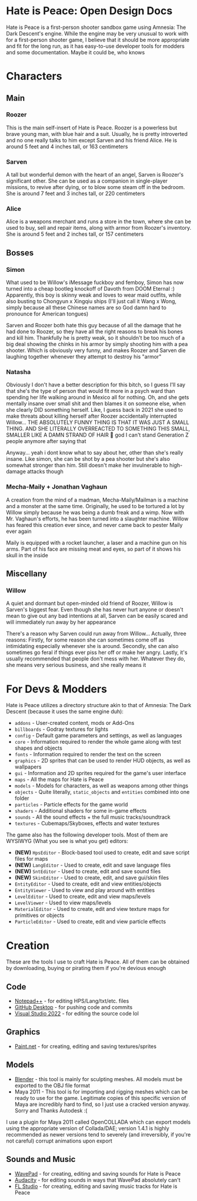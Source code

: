 # Hate is Peace: Open Design Docs
Hate is Peace is a first-person shooter sandbox game using Amnesia: The Dark Descent's engine. While the engine may be very unusual to work with for a first-person shooter game, I believe that it should be more appropriate and fit for the long run, as it has easy-to-use developer tools for modders and some documentation. Maybe it could be, who knows

# Characters
## Main
### Roozer
This is the main self-insert of Hate is Peace. Roozer is a powerless but brave young man, with blue hair and a suit. Usually, he is pretty introverted and no one really talks to him except Sarven and his friend Alice. He is around 5 feet and 4 inches tall, or 163 centimeters

### Sarven
A tall but wonderful demon with the heart of an angel, Sarven is Roozer's significant other. She can be used as a companion in single-player missions, to revive after dying, or to blow some steam off in the bedroom. She is around 7 feet and 3 inches tall, or 220 centimeters

### Alice
Alice is a weapons merchant and runs a store in the town, where she can be used to buy, sell and repair items, along with armor from Roozer's inventory. She is around 5 feet and 2 inches tall, or 157 centimeters

## Bosses
### Simon
What used to be Willow's iMessage fuckboy and femboy, Simon has now turned into a cheap bootleg knockoff of Davoth from DOOM Eternal :) Apparently, this boy is skinny weak and loves to wear maid outfits, while also busting to Chongyun x Xingqiu ships (I'll just call it Wang x Wong, simply because all these Chinese names are so God damn hard to pronounce for American tongues)

Sarven and Roozer both hate this guy because of all the damage that he had done to Roozer, so they have all the right reasons to break his bones and kill him. Thankfully he is pretty weak, so it shouldn't be too much of a big deal showing the chinks in his armor by simply shooting him with a pea shooter. Which is obviously very funny, and makes Roozer and Sarven die laughing together whenever they attempt to destroy his "armor"

### Natasha
Obviously I don't have a better description for this bitch, so I guess I'll say that she's the type of person that would fit more in a psych ward than spending her life walking around in Mexico all for nothing. Oh, and she gets mentally insane over small shit and then blames it on someone else, when she clearly DID something herself. Like, I guess back in 2021 she used to make threats about killing herself after Roozer accidentally interrupted Willow... THE ABSOLUTELY FUNNY THING IS THAT IT WAS JUST A SMALL THING. AND SHE LITERALLY OVERREACTED TO SOMETHING THIS SMALL, SMALLER LIKE A DAMN STRAND OF HAIR 🤣 god I can't stand Generation Z people anymore after saying that

Anyway... yeah i dont know what to say about her, other than she's really insane. Like simon, she can be shot by a pea shooter but she's also somewhat stronger than him. Still doesn't make her invulnerable to high-damage attacks though

### Mecha-Maily + Jonathan Vaghaun
A creation from the mind of a madman, Mecha-Maily/Mailman is a machine and a monster at the same time. Originally, he used to be tortured a lot by Willow simply because he was being a dumb freak and a wimp. Now with Mr. Vaghaun's efforts, he has been turned into a slaughter machine. Willow has feared this creation ever since, and never came back to pester Maily ever again

Maily is equipped with a rocket launcher, a laser and a machine gun on his arms. Part of his face are missing meat and eyes, so part of it shows his skull in the inside

## Miscellany
### Willow
A quiet and dormant but open-minded old friend of Roozer, Willow is Sarven's biggest fear. Even though she has never hurt anyone or doesn't mean to give out any bad intentions at all, Sarven can be easily scared and will immediately run away by her appearance

There's a reason why Sarven could run away from Willow... Actually, three reasons: Firstly, for some reason she can sometimes come off as intimidating especially whenever she is around. Secondly, she can also sometimes go feral if things ever piss her off or make her angry. Lastly, it's usually recommended that people don't mess with her. Whatever they do, she means very serious business, and she really means it

# For Devs & Modders
Hate is Peace utilizes a directory structure akin to that of Amnesia: The Dark Descent (because it uses the same engine duh):
- `addons` - User-created content, mods or Add-Ons
- `billboards` - Godray textures for lights
- `config` - Default game parameters and settings, as well as languages
- `core` - Information required to render the whole game along with test shapes and objects
- `fonts` - Information required to render the text on the screen
- `graphics` - 2D sprites that can be used to render HUD objects, as well as wallpapers
- `gui` - Information and 2D sprites required for the game's user interface
- `maps` - All the maps for Hate is Peace
- `models` - Models for characters, as well as weapons among other things
- `objects` - Quite literally, `static_objects` and `entities` combined into one folder
- `particles` - Particle effects for the game world
- `shaders` - Additional shaders for some in-game effects
- `sounds` - All the sound effects + the full music tracks/soundtrack
- `textures` - Cubemaps/Skyboxes, effects and water textures

The game also has the following developer tools. Most of them are WYSIWYG (What you see is what you get) editors:
- **(NEW)** `HpsEditor` - Block-based tool used to create, edit and save script files for maps 
- **(NEW)** `LangEditor` - Used to create, edit and save language files
- **(NEW)** `SntEditor` - Used to create, edit and save sound files
- **(NEW)** `SkinEditor` - Used to create, edit, and save gui/skin files
- `EntityEditor` - Used to create, edit and view entities/objects
- `EntityViewer` - Used to view and play around with entities
- `LevelEditor` - Used to create, edit and view maps/levels
- `LevelViewer` - Used to view maps/levels
- `MaterialEditor` - Used to create, edit and view texture maps for primitives or objects
- `ParticleEditor` - Used to create, edit and view particle effects

# Creation
These are the tools I use to craft Hate is Peace. All of them can be obtained by downloading, buying or pirating them if you're devious enough

## Code
- [Notepad++](https://notepad-plus-plus.org/) - for editing HPS/Lang/txt/etc. files
- [GitHub Desktop](https://desktop.github.com/) - for pushing code and commits
- [Visual Studio 2022](https://visualstudio.microsoft.com/vs/) - for editing the source code lol

## Graphics
- [Paint.net](https://getpaint.net/) - for creating, editing and saving textures/sprites

## Models
- [Blender](https://www.blender.org/) - this tool is mainly for sculpting meshes. All models must be exported to the OBJ file format
- Maya 2011 - This tool is for importing and rigging meshes which can be ready to use for the game. Legitimate copies of this specific version of Maya are incredibly hard to find, so I just use a cracked version anyway. Sorry and Thanks Autodesk :(

I use a plugin for Maya 2011 called OpenCOLLADA which can export models using the appropriate version of Collada/DAE; version 1.4.1 is highly recommended as newer versions tend to severely (and irreversibly, if you're not careful) corrupt animations upon export

## Sounds and Music
- [WavePad](https://www.nch.com.au/wavepad/index.html) - for creating, editing and saving sounds for Hate is Peace
- [Audacity](https://archive.org/details/audacity-2.4.2) - for editing sounds in ways that WavePad absolutely can't
- [FL Studio](https://www.image-line.com/) - for creating, editing and saving music tracks for Hate is Peace
